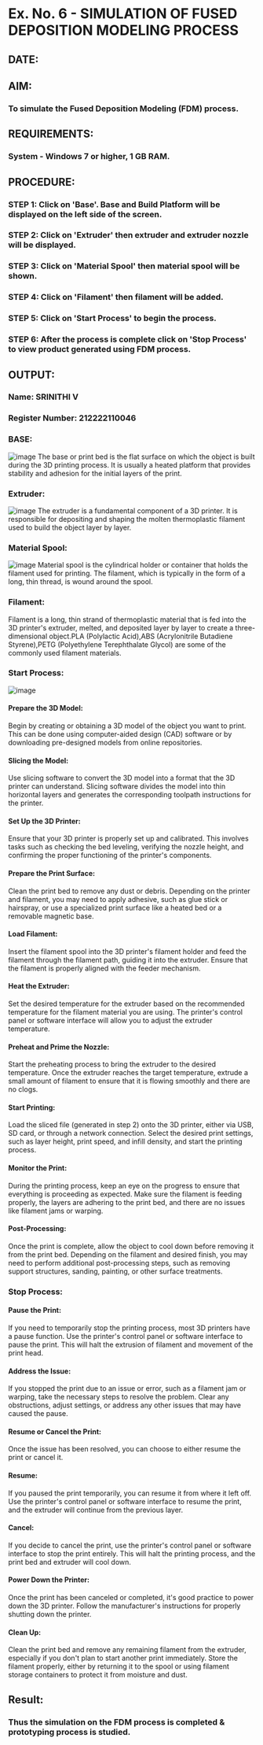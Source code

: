 # Ex. No. 6 - SIMULATION OF FUSED DEPOSITION MODELING PROCESS

## DATE: 
## AIM:
### To simulate the Fused Deposition Modeling (FDM) process.

## REQUIREMENTS:
### System - Windows 7 or higher, 1 GB RAM.

## PROCEDURE:
### STEP 1: Click on 'Base'. Base and Build Platform will be displayed on the left side of the screen.
### STEP 2: Click on 'Extruder' then extruder and extruder nozzle will be displayed.
### STEP 3: Click on 'Material Spool' then material spool will be shown.
### STEP 4: Click on 'Filament' then filament will be added.
### STEP 5: Click on 'Start Process' to begin the process.
### STEP 6: After the process is complete click on 'Stop Process' to view product generated using FDM process.

## OUTPUT:

### Name: SRINITHI V
### Register Number: 212222110046

### BASE:
![image](https://github.com/SrinithiV/Ex.-No---6.-SIMULATION-OF-FUSED-DEPOSITION-MODELING-PROCESS/assets/118722030/3abb6558-af73-4ba7-8d5b-ac08f8782c28)
The base or print bed is the flat surface on which the object is built during the 3D printing process. It is usually a heated platform that provides stability and adhesion for the initial layers of the print.

### Extruder:
![image](https://github.com/SrinithiV/Ex.-No---6.-SIMULATION-OF-FUSED-DEPOSITION-MODELING-PROCESS/assets/118722030/c88c9cf3-a881-4061-b478-066ca9175f3f)
The extruder is a fundamental component of a 3D printer. It is responsible for depositing and shaping the molten thermoplastic filament used to build the object layer by layer.

### Material Spool:
![image](https://github.com/SrinithiV/Ex.-No---6.-SIMULATION-OF-FUSED-DEPOSITION-MODELING-PROCESS/assets/118722030/7bf1c49c-2e79-4bff-80f5-dd2d42affacf)
Material spool is the cylindrical holder or container that holds the filament used for printing. The filament, which is typically in the form of a long, thin thread, is wound around the spool.

### Filament:


Filament is a long, thin strand of thermoplastic material that is fed into the 3D printer's extruder, melted, and deposited layer by layer to create a three-dimensional object.PLA (Polylactic Acid),ABS (Acrylonitrile Butadiene Styrene),PETG (Polyethylene Terephthalate Glycol) are some of the commonly used filament materials.

### Start Process:
![image](https://github.com/SrinithiV/Ex.-No---6.-SIMULATION-OF-FUSED-DEPOSITION-MODELING-PROCESS/assets/118722030/7359e38c-6825-4e07-90f9-051423d3e28a)
#### Prepare the 3D Model: 
Begin by creating or obtaining a 3D model of the object you want to print. This can be done using computer-aided design (CAD) software or by downloading pre-designed models from online repositories.
#### Slicing the Model: 
Use slicing software to convert the 3D model into a format that the 3D printer can understand. Slicing software divides the model into thin horizontal layers and generates the corresponding toolpath instructions for the printer.
#### Set Up the 3D Printer: 
Ensure that your 3D printer is properly set up and calibrated. This involves tasks such as checking the bed leveling, verifying the nozzle height, and confirming the proper functioning of the printer's components.
#### Prepare the Print Surface: 
Clean the print bed to remove any dust or debris. Depending on the printer and filament, you may need to apply adhesive, such as glue stick or hairspray, or use a specialized print surface like a heated bed or a removable magnetic base.
#### Load Filament: 
Insert the filament spool into the 3D printer's filament holder and feed the filament through the filament path, guiding it into the extruder. Ensure that the filament is properly aligned with the feeder mechanism.
#### Heat the Extruder: 
Set the desired temperature for the extruder based on the recommended temperature for the filament material you are using. The printer's control panel or software interface will allow you to adjust the extruder temperature.
#### Preheat and Prime the Nozzle: 
Start the preheating process to bring the extruder to the desired temperature. Once the extruder reaches the target temperature, extrude a small amount of filament to ensure that it is flowing smoothly and there are no clogs.
#### Start Printing: 
Load the sliced file (generated in step 2) onto the 3D printer, either via USB, SD card, or through a network connection. Select the desired print settings, such as layer height, print speed, and infill density, and start the printing process.
#### Monitor the Print: 
During the printing process, keep an eye on the progress to ensure that everything is proceeding as expected. Make sure the filament is feeding properly, the layers are adhering to the print bed, and there are no issues like filament jams or warping.
#### Post-Processing: 
Once the print is complete, allow the object to cool down before removing it from the print bed. Depending on the filament and desired finish, you may need to perform additional post-processing steps, such as removing support structures, sanding, painting, or other surface treatments.

### Stop Process:


#### Pause the Print: 
If you need to temporarily stop the printing process, most 3D printers have a pause function. Use the printer's control panel or software interface to pause the print. This will halt the extrusion of filament and movement of the print head.
#### Address the Issue: 
If you stopped the print due to an issue or error, such as a filament jam or warping, take the necessary steps to resolve the problem. Clear any obstructions, adjust settings, or address any other issues that may have caused the pause.
#### Resume or Cancel the Print: 
Once the issue has been resolved, you can choose to either resume the print or cancel it.
#### Resume: 
If you paused the print temporarily, you can resume it from where it left off. Use the printer's control panel or software interface to resume the print, and the extruder will continue from the previous layer.
#### Cancel: 
If you decide to cancel the print, use the printer's control panel or software interface to stop the print entirely. This will halt the printing process, and the print bed and extruder will cool down.
#### Power Down the Printer: 
Once the print has been canceled or completed, it's good practice to power down the 3D printer. Follow the manufacturer's instructions for properly shutting down the printer.
#### Clean Up: 
Clean the print bed and remove any remaining filament from the extruder, especially if you don't plan to start another print immediately. Store the filament properly, either by returning it to the spool or using filament storage containers to protect it from moisture and dust.

## Result:
### Thus the simulation on the FDM process is completed & prototyping process is studied.
